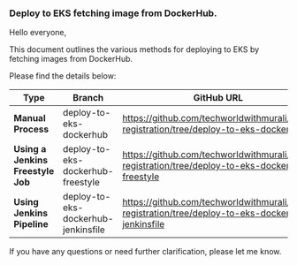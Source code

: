 ### Deploy to EKS fetching image from DockerHub.

Hello everyone,

This document outlines the various methods for deploying to EKS by fetching images from DockerHub.

Please find the details below:

| Type                          | Branch                                | GitHub URL                       |
|-------------------------------|---------------------------------------|----------------------------------|
| **Manual Process**                | deploy-to-eks-dockerhub               | https://github.com/techworldwithmurali/user-registration/tree/deploy-to-eks-dockerhub |
| **Using a Jenkins Freestyle Job** | deploy-to-eks-dockerhub-freestyle           | https://github.com/techworldwithmurali/user-registration/tree/deploy-to-eks-dockerhub-freestyle |
| **Using Jenkins Pipeline**        | deploy-to-eks-dockerhub-jenkinsfile | https://github.com/techworldwithmurali/user-registration/tree/deploy-to-eks-dockerhub-jenkinsfile |

If you have any questions or need further clarification, please let me know.
